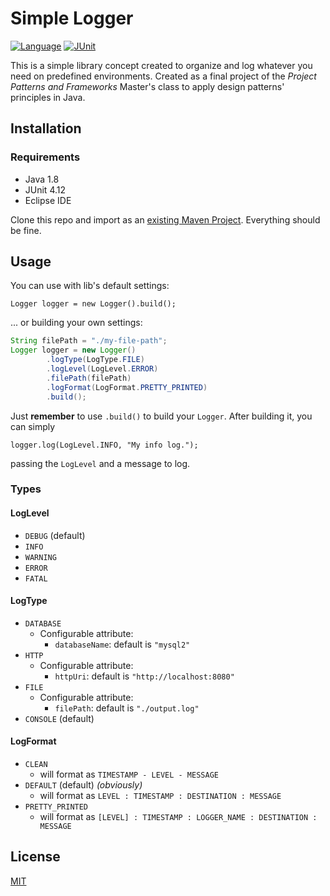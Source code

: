# Simple Logger 
[![Language](https://img.shields.io/badge/Java-1.8-green.svg?style=flat)](https://java.com/)
[![JUnit](https://img.shields.io/badge/JUnit-4.12-yellowgreen.svg?style=flat)](https://junit.org/junit4/)

This is a simple library concept created to organize and log whatever you need on predefined environments. Created as a final project of the _Project Patterns and Frameworks_ Master's class to apply design patterns' principles in Java.

## Installation

### Requirements
* Java 1.8
* JUnit 4.12
* Eclipse IDE

Clone this repo and import as an [existing Maven Project](https://stackoverflow.com/a/36242422). Everything should be fine.

## Usage

You can use with lib's default settings:

```
Logger logger = new Logger().build();
```
... or building your own settings:
```java
String filePath = "./my-file-path";
Logger logger = new Logger()
  		.logType(LogType.FILE)
  		.logLevel(LogLevel.ERROR)
  		.filePath(filePath)
  		.logFormat(LogFormat.PRETTY_PRINTED)
  		.build();
```
Just **remember** to use `.build()` to build your `Logger`.
After building it, you can simply
```
logger.log(LogLevel.INFO, "My info log.");
```
passing the `LogLevel` and a message to log.

### Types

#### LogLevel

- `DEBUG` (default)
- `INFO`
- `WARNING`
- `ERROR`
- `FATAL`

#### LogType

- `DATABASE`
  - Configurable attribute:
    - `databaseName`: default is `"mysql2"`
- `HTTP`
  - Configurable attribute:
    - `httpUri`: default is `"http://localhost:8080"`
- `FILE`
  - Configurable attribute:
    - `filePath`: default is `"./output.log"`
- `CONSOLE` (default)

#### LogFormat

- `CLEAN`
  - will format as `TIMESTAMP - LEVEL - MESSAGE`
- `DEFAULT` (default) _(obviously)_
  - will format as `LEVEL : TIMESTAMP : DESTINATION : MESSAGE`
- `PRETTY_PRINTED`
  - will format as `[LEVEL] : TIMESTAMP : LOGGER_NAME : DESTINATION : MESSAGE`

## License
[MIT](https://choosealicense.com/licenses/mit/)